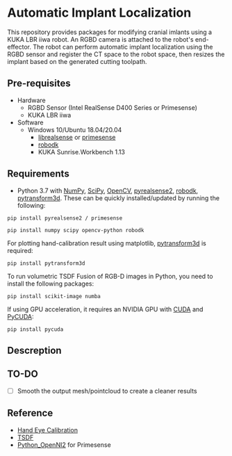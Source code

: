 # Automatic Implant Localization

This repository provides packages for modifying cranial imlants using a KUKA LBR iiwa robot. An RGBD camera is attached to the robot's end-effector. The robot can perform automatic implant localization using the RGBD sensor and register the CT space to the robot space, then resizes the implant based on the generated cutting toolpath.

## Pre-requisites

- Hardware
  - RGBD Sensor (Intel RealSense D400 Series or Primesense)
  - KUKA LBR iiwa
- Software
  - Windows 10/Ubuntu 18.04/20.04
    - [librealsense](https://github.com/IntelRealSense/librealsense) or [primesense](https://pypi.org/project/primesense/)
    - [robodk](https://robodk.com/index)
    - KUKA Sunrise.Workbench 1.13

## Requirements

- Python 3.7 with [NumPy](http://www.numpy.org/), [SciPy](https://www.scipy.org/), [OpenCV](https://opencv.org/), [pyrealsense2](https://pypi.org/project/pyrealsense/), [robodk](https://pypi.org/project/robodk/), [pytransform3d](https://github.com/rock-learning/pytransform3d). These can be quickly installed/updated by running the following:

```shell
pip install pyrealsense2 / primesense
```

```shell
pip install numpy scipy opencv-python robodk
```

For plotting hand-calibration result using matplotlib, [pytransform3d](https://pypi.org/project/pytransform3d/) is required:

```shell
pip install pytransform3d
```

To run volumetric TSDF Fusion of RGB-D images in Python, you need to install the following packages:

```shell
pip install scikit-image numba
```

If using GPU acceleration, it requires an NVIDIA GPU with [CUDA](https://developer.nvidia.com/cuda-downloads) and [PyCUDA](https://developer.nvidia.com/pycuda):

```shell
pip install pycuda
```

## Descreption

## TO-DO

- [ ] Smooth the output mesh/pointcloud to create a cleaner results

## Reference

- [Hand Eye Calibration](https://github.com/monroe-git/hand-eye)
- [TSDF](https://github.com/andyzeng/tsdf-fusion-python)
- [Python_OpenNI2](https://github.com/elmonkey/Python_OpenNI2/tree/master/samples) for Primesense
